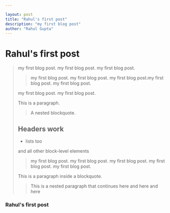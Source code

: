 ```yaml
---

layout: post
title: "Rahul's first post"
description: "my first blog post"
author: "Rahul Gupta"
---
```


# Rahul's first post

> my first blog post.
>  my first blog post.
>  my first blog post.
> > my first blog post.
    my first blog post.
> > my first blog post.my first blog post.
>  my first blog post.
>
>    my first blog post.
>   my first blog post.
>
> This is a paragraph.
>
> > A nested blockquote.
>
> ## Headers work
>
> * lists too
>
> and all other block-level elements
>
> > my first blog post.
>      my first blog post.
>      my first blog post.
>      my first blog post.
> my first blog post.
>
> This is a paragraph inside
a blockquote.
>
> > This is a nested paragraph
that continues here
> and here
> > and here

### Rahul's first post
